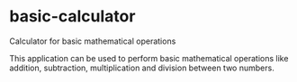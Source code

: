 # basic-calculator
Calculator for basic mathematical operations

This application can be used to perform basic mathematical operations like addition, subtraction, multiplication and division between two numbers.
